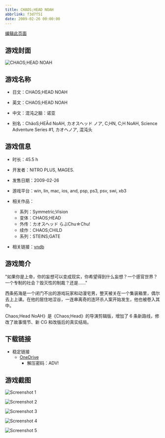 ```yaml
---
title: CHAOS;HEAD NOAH
abbrlink: f3d7f51
date: 2009-02-26 00:00:00
---
```

[编辑此页面](https://github.com/ACG-3/ADV3-source/blob/main/source/_posts/games/CHAOS%3BHEAD%20NOAH.md)

## 游戏封面

![CHAOS;HEAD NOAH](https://pan.timero.xyz/d/onedrive/img_lib_001/CHAOS%3BHEAD%20NOAH_cover.avif)


## 游戏名称

- 日文：CHAOS;HEAD NOAH
- 英文：CHAOS;HEAD NOAH
- 中文：混沌之脑：诺亚

- 别名：ChäoS;HEĀd NoAH, カオスヘッド ノア, C;HN, C;H NoAH, Science Adventure Series #1, カオヘノア, 混沌头


## 游戏信息

- 时长：45.5 h
- 开发者：NITRO PLUS, MAGES.
- 发售日期：2009-02-26
- 游戏平台：win, lin, mac, ios, and, psp, ps3, psv, swi, xb3
- 相关作品：
   - 系列：Symmetric;Vision
   - 变体：CHAOS;HEAD
   - 外传：カオスヘッド らぶChu☆Chu!
   - 续作：CHAOS;CHILD
   - 系列：STEINS;GATE

- 相关链接：[vndb](https://vndb.org/v22505)


## 游戏简介

"如果你是上帝，你的妄想可以变成现实，你希望得到什么妄想？一个感官世界？一个专制的社会？毁灭性的制裁？还是......"

西条拓海是一个闭门不出的游戏玩家和动漫宅男，整天被关在一个集装箱里，偶尔去上上课。在他的居住地涩谷，一连串离奇的连环杀人案开始发生，他也被卷入其中。

Chaos;Head NoAH》是《Chaos;Head》的导演剪辑版，增加了 6 条新路线，修改了故事情节、新 CG 和改版后的真实结局。


## 下载链接

- 稳定链接
    - [OneDrive](https://pan.timero.xyz/onedrive/adv_lib_001/CHAOS%3BHEAD%20NOAH)
        - 解压密码：ADV!


## 游戏截图


![Screenshot 1](https://pan.timero.xyz/d/onedrive/img_lib_001/CHAOS%3BHEAD%20NOAH_Screenshot_1.avif)

![Screenshot 2](https://pan.timero.xyz/d/onedrive/img_lib_001/CHAOS%3BHEAD%20NOAH_Screenshot_2.avif)

![Screenshot 3](https://pan.timero.xyz/d/onedrive/img_lib_001/CHAOS%3BHEAD%20NOAH_Screenshot_3.avif)

![Screenshot 4](https://pan.timero.xyz/d/onedrive/img_lib_001/CHAOS%3BHEAD%20NOAH_Screenshot_4.avif)

![Screenshot 5](https://pan.timero.xyz/d/onedrive/img_lib_001/CHAOS%3BHEAD%20NOAH_Screenshot_5.avif)

